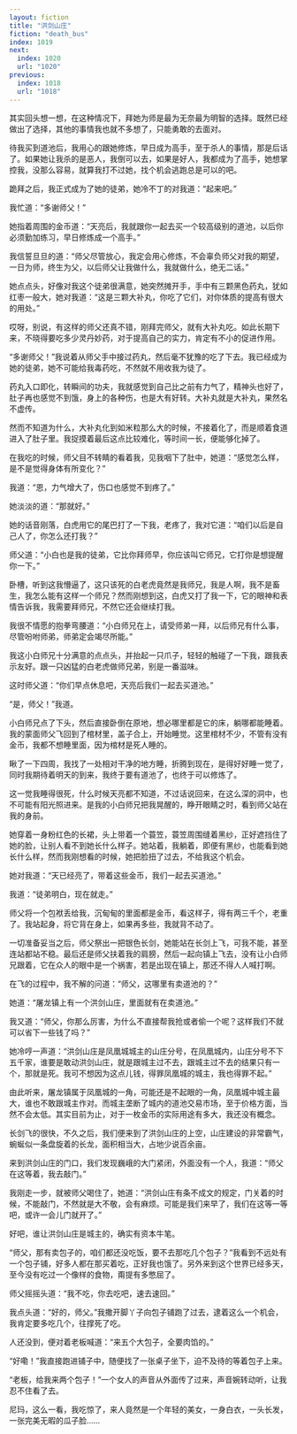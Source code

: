 ```yaml
---
layout: fiction
title: "洪剑山庄"
fiction: "death_bus"
index: 1019
next:
  index: 1020
  url: "1020"
previous:
  index: 1018
  url: "1018"
---
```

其实回头想一想，在这种情况下，拜她为师是最为无奈最为明智的选择。既然已经做出了选择，其他的事情我也就不多想了，只能勇敢的去面对。

待我买到道池后，我用心的跟她修炼，早日成为高手，至于杀人的事情，那是后话了。如果她让我杀的是恶人，我倒可以去，如果是好人，我都成为了高手，她想掌控我，没那么容易，就算我打不过她，找个机会逃跑总是可以的吧。

跪拜之后，我正式成为了她的徒弟，她冷不丁的对我道：“起来吧。”

我忙道：“多谢师父！”

她指着周围的金币道：“天亮后，我就跟你一起去买一个较高级别的道池，以后你必须勤加练习，早日修炼成一个高手。”

我信誓旦旦的道：“师父尽管放心，我定会用心修炼，不会辜负师父对我的期望，一日为师，终生为父，以后师父让我做什么，我就做什么，绝无二话。”

她点点头，好像对我这个徒弟很满意，她突然摊开手，手中有三颗黑色药丸，犹如红枣一般大，她对我道：“这是三颗大补丸，你吃了它们，对你体质的提高有很大的用处。”

哎呀，别说，有这样的师父还真不错，刚拜完师父，就有大补丸吃。如此长期下来，不晓得要吃多少灵丹妙药，对于提高自己的实力，肯定有不小的促进作用。

“多谢师父！”我说着从师父手中接过药丸，然后毫不犹豫的吃了下去。我已经成为她的徒弟，她不可能给我毒药吃，不然就不用收我为徒了。

药丸入口即化，转瞬间的功夫，我就感觉到自己比之前有力气了，精神头也好了，肚子再也感觉不到饿，身上的各种伤，也是大有好转。大补丸就是大补丸，果然名不虚传。

然而不知道为什么，大补丸化到如米粒那么大的时候，不接着化了，而是顺着食道进入了肚子里。我捉摸着最后这点比较难化，等时间一长，便能够化掉了。

在我吃的时候，师父目不转睛的看着我，见我咽下了肚中，她道：“感觉怎么样，是不是觉得身体有所变化？”

我道：“恩，力气增大了，伤口也感觉不到疼了。”

她淡淡的道：“那就好。”

她的话音刚落，白虎用它的尾巴打了一下我，老疼了，我对它道：“咱们以后是自己人了，你怎么还打我？”

师父道：“小白也是我的徒弟，它比你拜师早，你应该叫它师兄，它打你是想提醒你一下。”

卧槽，听到这我懵逼了，这只该死的白老虎竟然是我师兄，我是人啊，我不是畜生，我怎么能有这样一个师兄？然而刚想到这，白虎又打了我一下，它的眼神和表情告诉我，我需要拜师兄，不然它还会继续打我。

我很不情愿的抱拳弯腰道：“小白师兄在上，请受师弟一拜，以后师兄有什么事，尽管吩咐师弟，师弟定会竭尽所能。”

我这小白师兄十分满意的点点头，并抬起一只爪子，轻轻的触碰了一下我，跟我表示友好。跟一只凶猛的白老虎做师兄弟，别是一番滋味。

这时师父道：“你们早点休息吧，天亮后我们一起去买道池。”

“是，师父！”我道。

小白师兄点了下头，然后直接卧倒在原地，想必哪里都是它的床，躺哪都能睡着。我的蒙面师父飞回到了棺材里，盖子合上，开始睡觉。这里棺材不少，不管有没有金币，我都不想睡里面，因为棺材是死人睡的。

瞅了一下四周，我找了一处相对干净的地方睡，折腾到现在，是得好好睡一觉了，同时我期待着明天的到来，我终于要有道池了，也终于可以修炼了。

这一觉我睡得很死，什么时候天亮都不知道，不过话说回来，在这么深的洞中，也不可能有阳光照进来。是我的小白师兄把我晃醒的，睁开眼睛之时，看到师父站在我的身前。

她穿着一身粉红色的长裙，头上带着一个蓑笠，蓑笠周围缝着黑纱，正好遮挡住了她的脸，让别人看不到她长什么样子。她站着，我躺着，即便有黑纱，也能看到她长什么样，然而我刚想看的时候，她把脸扭了过去，不给我这个机会。

她对我道：“天已经亮了，带着这些金币，我们一起去买道池。”

我道：“徒弟明白，现在就走。”

师父将一个包袱丢给我，沉甸甸的里面都是金币，看这样子，得有两三千个，老重了。我站起身，将它背在身上，如果再多些，我就背不动了。

一切准备妥当之后，师父祭出一把银色长剑，她能站在长剑上飞，可我不能，甚至连站都站不稳。最后还是师父扶着我的肩膀，然后一起向镇上飞去，没有让小白师兄跟着，它在众人的眼中是一个祸害，若是出现在镇上，那还不得人人喊打啊。

在飞的过程中，我不解的问道：“师父，这哪里有卖道池的？”

她道：“屠龙镇上有一个洪剑山庄，里面就有在卖道池。”

我又道：“师父，你那么厉害，为什么不直接帮我抢或者偷一个呢？这样我们不就可以省下一些钱了吗？”

她冷哼一声道：“洪剑山庄是凤凰城城主的山庄分号，在凤凰城内，山庄分号不下五千家，谁要是敢动洪剑山庄，就是跟城主过不去，跟城主过不去的结果只有一个，那就是死。我可不想因为这点儿钱，得罪凤凰城的城主，我也得罪不起。”

由此听来，屠龙镇属于凤凰城的一角，可能还是不起眼的一角，凤凰城中城主最大，谁也不敢跟城主作对。而城主垄断了城内的道池交易市场，至于价格方面，当然不会太低。其实目前为止，对于一枚金币的实际用途有多大，我还没有概念。

长剑飞的很快，不久之后，我们便来到了洪剑山庄的上空，山庄建设的非常霸气，蜿蜒似一条盘旋着的长龙，面积相当大，占地少说百余亩。

来到洪剑山庄的门口，我们发现巍峨的大门紧闭，外面没有一个人，我道：“师父在这等着，我去敲门。”

我刚走一步，就被师父喝住了，她道：“洪剑山庄有条不成文的规定，门关着的时候，不能敲门，不然就是大不敬，会有麻烦。可能是我们来早了，我们在这等一等吧，或许一会儿门就开了。”

好吧，谁让洪剑山庄是城主的，确实有资本牛笔。

“师父，那有卖包子的，咱们都还没吃饭，要不去那吃几个包子？”我看到不远处有一个包子铺，好多人都在那买着吃，正好我也饿了。另外来到这个世界已经多天，至今没有吃过一个像样的食物，甭提有多憋屈了。

师父摇摇头道：“我不吃，你去吃吧，速去速回。”

我点头道：“好的，师父。”我撒开脚丫子向包子铺跑了过去，逮着这么一个机会，我肯定要多吃几个，往撑死了吃。

人还没到，便对着老板喊道：“来五个大包子，全要肉馅的。”

“好嘞！”我直接跑进铺子中，随便找了一张桌子坐下，迫不及待的等着包子上来。

“老板，给我来两个包子！”一个女人的声音从外面传了过来，声音婉转动听，让我忍不住看了去。

尼玛，这么一看，我吃惊了，来人竟然是一个年轻的美女，一身白衣，一头长发，一张完美无暇的瓜子脸……